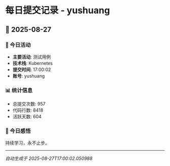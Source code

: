 # 每日提交记录 - yushuang

## 📅 2025-08-27

### 🎯 今日活动
- **主要活动**: 测试用例
- **技术栈**: Kubernetes
- **提交时间**: 17:00:02
- **账号**: yushuang

### 📊 统计信息
- 总提交次数: 957
- 代码行数: 8418
- 活跃天数: 604

### 💭 今日感悟
持续学习，永不止步。

---
*自动生成于 2025-08-27T17:00:02.050988*
